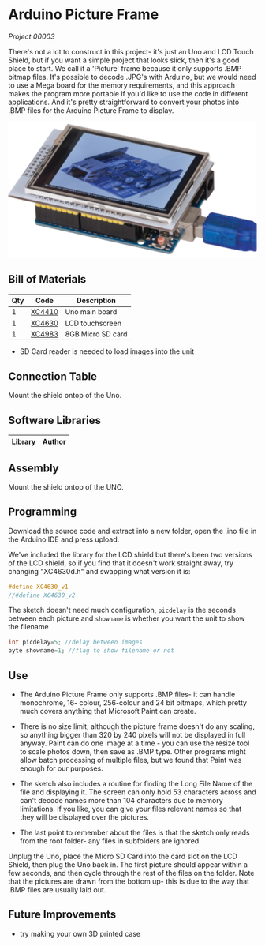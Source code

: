 # Arduino Picture Frame
_Project 00003_

There's not a lot to construct in this project- it's just an Uno and LCD Touch Shield, but if you want a simple project that looks slick, then it's a good place to start. We call it a 'Picture' frame because it only supports .BMP bitmap files. It's possible to decode .JPG's with Arduino, but we would need to use a Mega board for the memory requirements, and this approach makes the program more portable if you'd like to use the code in different applications. And it's pretty straightforward to convert your photos into .BMP files for the Arduino Picture Frame to display.

![](images/NPI00003a.png)

## Bill of Materials
| Qty | Code | Description |
| --- | --- | ---|
|1 | [XC4410](http://jaycar.com.au/p/XC4410) | Uno main board
|1 | [XC4630](http://jaycar.com.au/p/XC4630) | LCD touchscreen
|1 | [XC4983](http://jaycar.com.au/p/XC4983) | 8GB Micro SD card

* SD Card reader is needed to load images into the unit


## Connection Table

Mount the shield ontop of the Uno.


## Software Libraries
|Library | Author
| --- |--- |


## Assembly
Mount the shield ontop of the UNO.

## Programming
Download the source code and extract into a new folder, open the .ino file in the Arduino IDE and press upload.

We've included the library for the LCD shield but there's been two versions of the LCD shield, so if you find that it doesn't work straight away, try changing "XC4630d.h" and
swapping what version it is:

```c
#define XC4630_v1
//#define XC4630_v2
```

The sketch doesn't need much configuration, `picdelay` is the seconds between each picture and `showname` is whether you want the unit to show the filename

```c
int picdelay=5; //delay between images
byte showname=1; //flag to show filename or not
```
## Use
* The Arduino Picture Frame only supports .BMP files- it can handle monochrome, 16-
colour, 256-colour and 24 bit bitmaps, which pretty much covers anything that Microsoft Paint can create.

* There is no size limit, although the picture frame doesn't do any scaling, so anything bigger than 320 by 240 pixels will not be displayed in full anyway. Paint can do one image at a time - you can use the resize tool to scale photos down, then save as .BMP type. Other programs might allow batch processing of multiple files, but we found that Paint was enough for our purposes.

* The sketch also includes a routine for finding the Long File Name of the file and displaying it. The screen can only hold 53 characters across and can't decode names more than  104 characters due to memory limitations. If you like, you can give your files relevant names so that they will be displayed over the pictures.

* The last point to remember about the files is that the sketch only reads from the root folder- any files in subfolders are ignored.

Unplug the Uno, place the Micro SD Card into the card slot on the LCD Shield, then plug the Uno back in. The
first picture should appear within a few seconds, and then cycle through the rest of the files on the folder. Note
that the pictures are drawn from the bottom up- this is due to the way that .BMP files are usually laid out.

## Future Improvements
* try making your own 3D printed case
